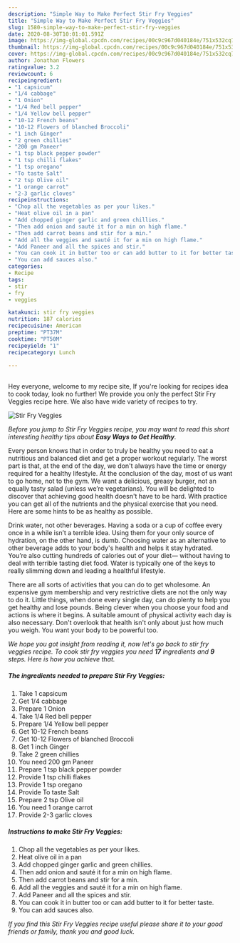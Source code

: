 ```yaml
---
description: "Simple Way to Make Perfect Stir Fry Veggies"
title: "Simple Way to Make Perfect Stir Fry Veggies"
slug: 1580-simple-way-to-make-perfect-stir-fry-veggies
date: 2020-08-30T10:01:01.591Z
image: https://img-global.cpcdn.com/recipes/00c9c967d040184e/751x532cq70/stir-fry-veggies-recipe-main-photo.jpg
thumbnail: https://img-global.cpcdn.com/recipes/00c9c967d040184e/751x532cq70/stir-fry-veggies-recipe-main-photo.jpg
cover: https://img-global.cpcdn.com/recipes/00c9c967d040184e/751x532cq70/stir-fry-veggies-recipe-main-photo.jpg
author: Jonathan Flowers
ratingvalue: 3.2
reviewcount: 6
recipeingredient:
- "1 capsicum"
- "1/4 cabbage"
- "1 Onion"
- "1/4 Red bell pepper"
- "1/4 Yellow bell pepper"
- "10-12 French beans"
- "10-12 Flowers of blanched Broccoli"
- "1 inch Ginger"
- "2 green chillies"
- "200 gm Paneer"
- "1 tsp black pepper powder"
- "1 tsp chilli flakes"
- "1 tsp oregano"
- "To taste Salt"
- "2 tsp Olive oil"
- "1 orange carrot"
- "2-3 garlic cloves"
recipeinstructions:
- "Chop all the vegetables as per your likes."
- "Heat olive oil in a pan"
- "Add chopped ginger garlic and green chillies."
- "Then add onion and sauté it for a min on high flame."
- "Then add carrot beans and stir for a min."
- "Add all the veggies and sauté it for a min on high flame."
- "Add Paneer and all the spices and stir."
- "You can cook it in butter too or can add butter to it for better taste."
- "You can add sauces also."
categories:
- Recipe
tags:
- stir
- fry
- veggies

katakunci: stir fry veggies 
nutrition: 187 calories
recipecuisine: American
preptime: "PT37M"
cooktime: "PT50M"
recipeyield: "1"
recipecategory: Lunch

---
```

<br>
Hey everyone, welcome to my recipe site, If you're looking for recipes idea to cook today, look no further! We provide you only the perfect Stir Fry Veggies recipe here. We also have wide variety of recipes to try.
<br>


![Stir Fry Veggies](https://img-global.cpcdn.com/recipes/00c9c967d040184e/751x532cq70/stir-fry-veggies-recipe-main-photo.jpg)

<i>Before you jump to Stir Fry Veggies recipe, you may want to read this short interesting healthy tips about <strong>Easy Ways to Get Healthy</strong>.</i>

Every person knows that in order to truly be healthy you need to eat a nutritious and balanced diet and get a proper workout regularly. The worst part is that, at the end of the day, we don't always have the time or energy required for a healthy lifestyle. At the conclusion of the day, most of us want to go home, not to the gym. We want a delicious, greasy burger, not an equally tasty salad (unless we’re vegetarians). You will be delighted to discover that achieving good health doesn't have to be hard. With practice you can get all of the nutrients and the physical exercise that you need. Here are some hints to be as healthy as possible.

Drink water, not other beverages. Having a soda or a cup of coffee every once in a while isn’t a terrible idea. Using them for your only source of hydration, on the other hand, is dumb. Choosing water as an alternative to other beverage adds to your body's health and helps it stay hydrated. You’re also cutting hundreds of calories out of your diet— without having to deal with terrible tasting diet food. Water is typically one of the keys to really slimming down and leading a healthful lifestyle.

There are all sorts of activities that you can do to get wholesome. An expensive gym membership and very restrictive diets are not the only way to do it. Little things, when done every single day, can do plenty to help you get healthy and lose pounds. Being clever when you choose your food and actions is where it begins. A suitable amount of physical activity each day is also necessary. Don't overlook that health isn't only about just how much you weigh. You want your body to be powerful too. 


<i>We hope you got insight from reading it, now let's go back to stir fry veggies recipe. To cook stir fry veggies you need <strong>17</strong> ingredients and <strong>9</strong> steps. Here is how you achieve that.
</i>

##### The ingredients needed to prepare Stir Fry Veggies:

1. Take 1 capsicum
1. Get 1/4 cabbage
1. Prepare 1 Onion
1. Take 1/4 Red bell pepper
1. Prepare 1/4 Yellow bell pepper
1. Get 10-12 French beans
1. Get 10-12 Flowers of blanched Broccoli
1. Get 1 inch Ginger
1. Take 2 green chillies
1. You need 200 gm Paneer
1. Prepare 1 tsp black pepper powder
1. Provide 1 tsp chilli flakes
1. Provide 1 tsp oregano
1. Provide To taste Salt
1. Prepare 2 tsp Olive oil
1. You need 1 orange carrot
1. Provide 2-3 garlic cloves


##### Instructions to make Stir Fry Veggies:

1. Chop all the vegetables as per your likes.
1. Heat olive oil in a pan
1. Add chopped ginger garlic and green chillies.
1. Then add onion and sauté it for a min on high flame.
1. Then add carrot beans and stir for a min.
1. Add all the veggies and sauté it for a min on high flame.
1. Add Paneer and all the spices and stir.
1. You can cook it in butter too or can add butter to it for better taste.
1. You can add sauces also.


<i>If you find this Stir Fry Veggies recipe useful please share it to your good friends or family, thank you and good luck.</i>
